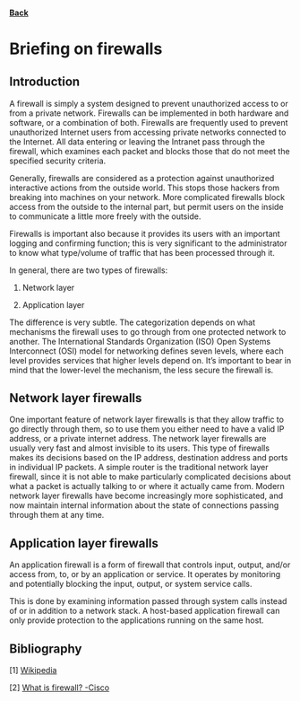 
#### [Back](./README.md)

# Briefing on firewalls


## Introduction



A firewall is simply a system designed to prevent unauthorized access to or from a private network. Firewalls can be implemented in both hardware and software, or a combination of both. Firewalls are frequently used to prevent unauthorized Internet users from accessing private networks connected to the Internet. All data entering or leaving the Intranet pass through the firewall, which examines each packet and blocks those that do not meet the specified security criteria.

Generally, firewalls are considered as a protection against unauthorized interactive actions from the outside world. This stops those hackers from breaking into machines on your network. More complicated firewalls block access from the outside to the internal part, but permit users on the inside to communicate a little more freely with the outside.

Firewalls is important also because it provides its users with an important logging and confirming function; this is very significant to the administrator to know what type/volume of traffic that has been processed through it. 



In general, there are two types of firewalls:


1.	Network layer

2.	Application layer

The difference is very subtle. The categorization depends on what mechanisms the firewall uses to go through from one protected network to another. The International Standards Organization (ISO) Open Systems Interconnect (OSI) model for networking defines seven levels, where each level provides services that higher levels depend on. It’s important to bear in mind that the lower-level the mechanism, the less secure the firewall is.





## Network layer firewalls

One important feature of network layer firewalls is that they allow traffic to go directly through them, so to use them you either need to have a valid IP address, or a private internet address. The network layer firewalls are usually very fast and almost invisible to its users.
This type of firewalls makes its decisions based on the IP address, destination address and ports in individual IP packets. A simple router is the traditional network layer firewall, since it is not able to make particularly complicated decisions about what a packet is actually talking to or where it actually came from. Modern network layer firewalls have become increasingly more sophisticated, and now maintain internal information about the state of connections passing through them at any time.


## Application layer firewalls

An application firewall is a form of firewall that controls input, output, and/or access from, to, or by an application or service. It operates by monitoring and potentially blocking the input, output, or system service calls.

 This is done by examining information passed through system calls instead of or in addition to a network stack. A host-based application firewall can only provide protection to the applications running on the same host.


## Bibliography

[1] [Wikipedia](https://en.wikipedia.org/wiki/Firewall_(computing)#:~:text=In%20computing%2C%20a%20firewall%20is,network%2C%20such%20as%20the%20Internet)

[2] [What is firewall? -Cisco](https://www.cisco.com/c/en_ca/products/security/firewalls/what-is-a-firewall.html)

